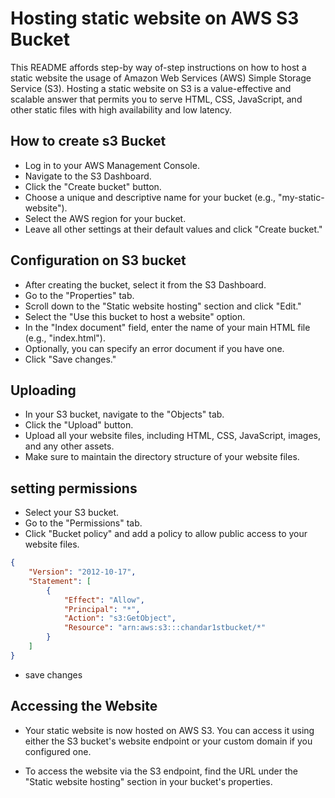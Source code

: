 
# Hosting static website on AWS S3 Bucket 

This README affords step-by way of-step instructions on how to host a static website the usage of Amazon Web Services (AWS) Simple Storage Service (S3). Hosting a static website on S3 is a value-effective and scalable answer that permits you to serve HTML, CSS, JavaScript, and other static files with high availability and low latency.


## How to create s3 Bucket

- Log in to your AWS Management Console.
- Navigate to the S3 Dashboard.
- Click the "Create bucket" button.
- Choose a unique and descriptive name for your bucket (e.g., "my-static-website").
- Select the AWS region for your bucket.
- Leave all other settings at their default values and click "Create bucket."

## Configuration on S3 bucket
- After creating the bucket, select it from the S3 Dashboard.
- Go to the "Properties" tab.
- Scroll down to the "Static website hosting" section and click "Edit."
- Select the "Use this bucket to host a website" option.
- In the "Index document" field, enter the name of your main HTML file (e.g., "index.html").
- Optionally, you can specify an error document if you have one.
- Click "Save changes."
## Uploading
- In your S3 bucket, navigate to the "Objects" tab.
- Click the "Upload" button.
- Upload all your website files, including HTML, CSS, JavaScript, images, and any other assets.
- Make sure to maintain the directory structure of your website files.
## setting permissions
- Select your S3 bucket.
- Go to the "Permissions" tab.
- Click "Bucket policy" and add a policy to allow public access to your website files. 
```json
{
    "Version": "2012-10-17",
    "Statement": [
        {
            "Effect": "Allow",
            "Principal": "*",
            "Action": "s3:GetObject",
            "Resource": "arn:aws:s3:::chandar1stbucket/*"
        }
    ]
}
```
- save changes
## Accessing the Website
- Your static website is now hosted on AWS S3. You can access it using either the S3 bucket's website endpoint or your custom domain if you configured one.

- To access the website via the S3 endpoint, find the URL under the "Static website hosting" section in your bucket's properties.